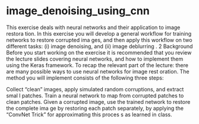 # image_denoising_using_cnn
This exercise deals with neural networks and their application to image restora tion. In this exercise you will develop a general workflow for training networks to restore corrupted ima ges, and then apply this workflow on two different tasks: (i) image denoising, and (ii) image deblurring . 2 Background Before you start working on the exercise it is recommended that you review the lecture slides covering neural networks, and how to implement them using the Keras framework. To recap the relevant part of the lecture: there are many possible ways to use neural networks for image rest oration. The method you will implement consists of the following three steps:

Collect “clean” images, apply simulated random corruptions, and extract smal l patches.
Train a neural network to map from corrupted patches to clean patches.
Given a corrupted image, use the trained network to restore the complete ima ge by restoring each patch separately, by applying the “ConvNet Trick” for approximating this proces s as learned in class.
